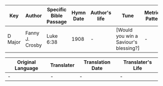 Key | Author   | Specific Bible Passage     |Hymn Date |Author's life |Tune |Metrical Pattern   |Composer/Source
-- | --------- | ---------------------------|----------|--------------|-----|-------------------|-------------  
D Major |Fanny J. Crosby |Luke 6:38 |1908 |- |[Would you win a Saviour's blessing?] |- |Theo. E. Perkins

Original Language | Translater | Translation Date   | Translater's Life  
----------------- | --------- | --------------------|-------------     
\- |- |- |-
